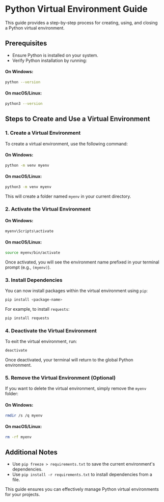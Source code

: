 # Python Virtual Environment Guide

This guide provides a step-by-step process for creating, using, and closing a Python virtual environment.

## Prerequisites
- Ensure Python is installed on your system.
- Verify Python installation by running:
#### On Windows:
```bash
python --version
```
#### On macOS/Linux:
```bash
python3 --version
```

## Steps to Create and Use a Virtual Environment

### 1. Create a Virtual Environment
To create a virtual environment, use the following command:
#### On Windows:
```bash
python -m venv myenv
```
#### On macOS/Linux:
```bash
python3 -m venv myenv
```


This will create a folder named `myenv` in your current directory.

### 2. Activate the Virtual Environment

#### On Windows:

```bash
myenv\Scripts\activate
```

#### On macOS/Linux:

```bash
source myenv/bin/activate
```


Once activated, you will see the environment name prefixed in your terminal prompt (e.g., `(myenv)`).

### 3. Install Dependencies
You can now install packages within the virtual environment using `pip`:

```bash
pip install <package-name>
```

For example, to install `requests`:

```bash
pip install requests
```

### 4. Deactivate the Virtual Environment
To exit the virtual environment, run:

```bash
deactivate
```

Once deactivated, your terminal will return to the global Python environment.

### 5. Remove the Virtual Environment (Optional)
If you want to delete the virtual environment, simply remove the `myenv` folder:

#### On Windows:

```bash
rmdir /s /q myenv
```

#### On macOS/Linux:

```bash
rm -rf myenv
```

## Additional Notes
- Use `pip freeze > requirements.txt` to save the current environment's dependencies.
- Use `pip install -r requirements.txt` to install dependencies from a file.

This guide ensures you can effectively manage Python virtual environments for your projects.
